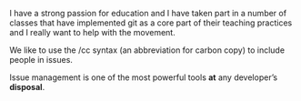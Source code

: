 I have a strong passion for education and I have taken part in a number of classes that have implemented git as a core part of their teaching practices and I really want to help with the movement.  

We like to use the /cc syntax (an abbreviation for carbon copy) to include people in issues.

Issue management is one of the most powerful tools **at** any developer’s **disposal**.
